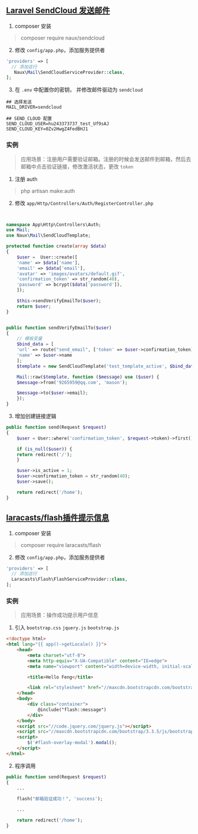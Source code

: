 
## [Laravel SendCloud 发送邮件][1]


  [1]: https://github.com/NauxLiu/Laravel-SendCloud

 1. composer 安装
 
 > composer require naux/sendcloud
 
 2. 修改 `config/app.php`，添加服务提供者
 
 ```php
'providers' => [
   // 添加这行
    Naux\Mail\SendCloudServiceProvider::class,
];
```

 3. 在 `.env` 中配置你的密钥， 并修改邮件驱动为 `sendcloud`
 
 ```
 ## 选择发送
 MAIL_DRIVER=sendcloud

 ## SEND_CLOUD 配置
 SEND_CLOUD_USER=hu243373737_test_Uf9sAJ
 SEND_CLOUD_KEY=0Zv2HwgZ4FedBHJ1
 ```
 
### 实例
 
 > 应用场景：注册用户需要验证邮箱。注册的时候会发送邮件到邮箱，然后去邮箱中点击验证链接，修改激活状态，更改 `token`
 
 1. 注册 auth
 
 > php artisan make:auth

 2. 修改 `app/Http/Controllers/Auth/RegisterController.php`
 
```php


namespace App\Http\Controllers\Auth;
use Mail;
use Naux\Mail\SendCloudTemplate;

protected function create(array $data)
{
	$user =  User::create([
	'name' => $data['name'],
	'email' => $data['email'],
	'avatar' => 'images/avatars/default.gif',
	'confirmation_token' => str_random(40),
	'password' => bcrypt($data['password']),
	]);

	$this->sendVerifyEmailTo($user);
	return $user;
}


public function sendVerifyEmailTo($user)
{
	// 模板变量
	$bind_data = [
	'url' => route("send_email", ['token' => $user->confirmation_token]),
	'name' => $user->name
	];
	$template = new SendCloudTemplate('test_template_active', $bind_data);

	Mail::raw($template, function ($message) use ($user) {
	$message->from('9265959@qq.com', 'mason');

	$message->to($user->email);
	});
}
```

 3. 增加创建链接逻辑

```php
public function send(Request $request)
{
	$user = User::where('confirmation_token', $request->token)->first();

	if (is_null($user)) {
	return redirect('/');
	}

	$user->is_active = 1;
	$user->confirmation_token = str_random(40);
	$user->save();

	return redirect('/home');
}
```

## [laracasts/flash插件提示信息](https://github.com/laracasts/flash "laracasts/flash插件提示信息")

1. composer 安装

> composer require laracasts/flash

2. 修改 `config/app.php`，添加服务提供者

 
 ```php
'providers' => [
   // 添加这行
   Laracasts\Flash\FlashServiceProvider::class,
];
```

### 实例
 
 > 应用场景：操作成功提示用户信息

1. 引入 `bootstrap.css` `jquery.js` `bootstrap.js`

``` html
<!doctype html>
<html lang="{{ app()->getLocale() }}">
    <head>
        <meta charset="utf-8">
        <meta http-equiv="X-UA-Compatible" content="IE=edge">
        <meta name="viewport" content="width=device-width, initial-scale=1">

        <title>Hello Feng</title>

        <link rel="stylesheet" href="//maxcdn.bootstrapcdn.com/bootstrap/3.3.5/css/bootstrap.min.css">
    </head>
    <body>
        <div class="container">
            @include("flash::message")
        </div>
    </body>
    <script src="//code.jquery.com/jquery.js"></script>
    <script src="//maxcdn.bootstrapcdn.com/bootstrap/3.3.5/js/bootstrap.min.js"></script>
    <script>
        $('#flash-overlay-modal').modal();
    </script>
</html>
```

2. 程序调用

```php
public function send(Request $request)
{
    ...
    
    flash("邮箱验证成功！", 'success');

    ...

    return redirect('/home');
}
```

